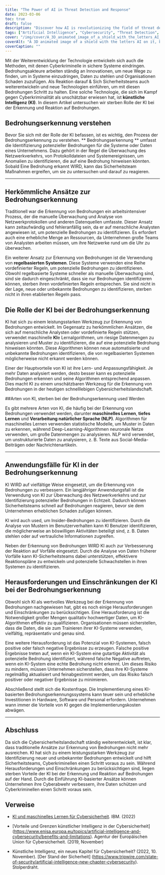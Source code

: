 ```yaml
---
title: "The Power of AI in Threat Detection and Response"
date: 2023-03-06
toc: true
draft: false
description: "Discover how AI is revolutionizing the field of threat detection and response, and the challenges and limitations it presents."
tags: ["Artificial Intelligence", "Cybersecurity", "Threat Detection", "Threat Response", "Machine Learning", "Deep Learning", "Natural Language Processing", "AI Algorithms", "Network Security", "Data Security", "Cyber Defense", "Incident Response", "Insider Threats", "Security Teams", "Real-Time Monitoring", "Rule-Based Systems", "Cybercrime", "Vulnerabilities", "Adaptive Security", "Cyber Resilience"]
cover: "/img/cover/A_3D_animated_image_of_a_shield_with_the_letters_AI_on_it.png"
coverAlt: "A 3D animated image of a shield with the letters AI on it, blocking incoming arrows symbolizing cyber threats."
coverCaption: ""
---
```


 Mit der Weiterentwicklung der Technologie entwickeln sich auch die Methoden, mit denen Cyberkriminelle in sichere Systeme eindringen. Bedrohungsakteure arbeiten ständig an Innovationen, um neue Wege zu finden, um in Systeme einzudringen, Daten zu stehlen und Organisationen Schaden zuzufügen. Als Reaktion darauf & Sich Sicherheitsteams auch weiterentwickeln und neue Technologien einführen, um mit diesen Bedrohungen Schritt zu halten. Eine solche Technologie, die sich im Kampf gegen Cyberkriminalität als unschätzbar erwiesen hat, ist **künstliche Intelligenz (KI)**. In diesem Artikel untersuchen wir sterben Rolle der KI bei der Erkennung und Reaktion auf Bedrohungen.  ## Bedrohungserkennung verstehen  Bevor Sie sich mit der Rolle der KI befassen, ist es wichtig, den Prozess der Bedrohungserkennung zu verstehen. ** Bedrohungserkennung ** umfasst die Identifizierung potenzieller Bedrohungen für die Systeme oder Daten eines Unternehmens. Dazu gehört in der Regel die Überwachung des Netzwerkverkehrs, von Protokolldateien und Systemereignissen, um Anomalien zu identifizieren, die auf eine Bedrohung hinweisen könnten. Sobald Eine Bedrohung erkannt WIRD, kann das Sicherheitsteam Maßnahmen ergreifen, um sie zu untersuchen und darauf zu reagieren.  ____  ## Herkömmliche Ansätze zur Bedrohungserkennung  Traditionell war die Erkennung von Bedrohungen ein arbeitsintensiver Prozess, der die manuelle Überwachung und Analyse von Netzwerkprotokollen und anderen Datenquellen umfasste. Dieser Ansatz kann zeitaufwändig und fehleranfällig sein, da er auf menschliche Analysten angewiesen ist, um potenzielle Bedrohungen zu identifizieren. Es erfordert auch eine erhebliche Menge an Ressourcen, da Unternehmen große Teams von Analysten arbeiten müssen, um ihre Netzwerke rund um die Uhr zu überwachen.  Ein weiterer Ansatz zur Erkennung von Bedrohungen ist die Verwendung von **regelbasierten Systemen**. Diese Systeme verwenden eine Reihe vordefinierter Regeln, um potenzielle Bedrohungen zu identifizieren. Obwohl regelbasierte Systeme schneller als manuelle Überwachung sind, sind sie dadurch eingeschränkt, dass sie nur Bedrohungen identifizieren können, sterben ihren vordefinierten Regeln entsprechen. Sie sind nicht in der Lage, neue oder unbekannte Bedrohungen zu identifizieren, sterben nicht in ihren etablierten Regeln pass.  ## Die Rolle der KI bei der Bedrohungserkennung  KI hat sich zu einem leistungsstarken Werkzeug zur Erkennung von Bedrohungen entwickelt. Im Gegensatz zu herkömmlichen Ansätzen, die sich auf menschliche Analysten oder vordefinierte Regeln stützen, verwendet maschinelle **KI**e Lernalgorithmen, um riesige Datenmengen zu analysieren und Muster zu identifizieren, die auf eine potenzielle Bedrohung hinweisen könnten. Diese Algorithmen können neue automatisierte und unbekannte Bedrohungen identifizieren, die von regelbasierten Systemen möglicherweise nicht erkannt werden können.  Einer der Hauptvorteile von KI ist ihre Lern- und Anpassungsfähigkeit. Je mehr Daten analysiert werden, desto besser kann es potenzielle Bedrohungen erkennen und seine Algorithmen entsprechend anpassen. Dies macht KI zu einem unschätzbaren Werkzeug für die Erkennung von Bedrohungen in der heutigen schnelllebigen Cybersicherheitslandschaft.  ##Arten von KI, sterben bei der Bedrohungserkennung used Werden  Es gibt mehrere Arten von KI, die häufig bei der Erkennung von Bedrohungen verwendet werden, darunter **maschinelles Lernen**, **tiefes Lernen** und **Verarbeitung natürlicher Sprache (NLP)**. Algorithmen für maschinelles Lernen verwenden statistische Modelle, um Muster in Daten zu erkennen, während Deep-Learning-Algorithmen neuronale Netze verwenden, um große Datenmengen zu analysieren. NLP wird verwendet, um unstrukturierte Daten zu analysieren, z. B. Texte aus Social-Media-Beiträgen oder Nachrichtenartikeln.  _____  ## Anwendungsfälle für KI in der Bedrohungserkennung  KI WIRD auf vielfältige Weise eingesetzt, um die Erkennung von Bedrohungen zu verbessern. Ein langjähriger Anwendungsfall ist die Verwendung von KI zur Überwachung des Netzwerkverkehrs und zur Identifizierung potenzieller Bedrohungen in Echtzeit. Dadurch können Sicherheitsteams schnell auf Bedrohungen reagieren, bevor sie dem Unternehmen erheblichen Schaden zufügen können.  KI wird auch used, um Insider-Bedrohungen zu identifizieren. Durch die Analyse von Mustern im Benutzerverhalten kann KI Benutzer identifizieren, die möglicherweise an böswilligen Aktivitäten beteiligt sind, z. B. Daten stehlen oder auf vertrauliche Informationen zugreifen.  Neben der Erkennung von Bedrohungen WIRD KI auch zur Verbesserung der Reaktion auf Vorfälle eingesetzt. Durch die Analyse von Daten früherer Vorfälle kann KI-Sicherheitsteams dabei unterstützen, effektivere Reaktionspläne zu entwickeln und potenzielle Schwachstellen in ihren Systemen zu identifizieren.  ## Herausforderungen und Einschränkungen der KI bei der Bedrohungserkennung  Obwohl sich KI als wertvolles Werkzeug bei der Erkennung von Bedrohungen nachgewiesen hat, gibt es noch einige Herausforderungen und Einschränkungen zu berücksichtigen. Eine Herausforderung ist die Notwendigkeit großer Mengen qualitativ hochwertiger Daten, um KI-Algorithmen effektiv zu qualifizieren. Organisationen müssen sicherstellen, dass die Daten, die sie zum Trainieren ihrer KI-Systeme verwenden, vielfältig, repräsentativ und genau sind.  Eine weitere Herausforderung ist das Potenzial von KI-Systemen, falsch positive oder falsch negative Ergebnisse zu erzeugen. Falsche positive Ergebnisse treten auf, wenn ein KI-System eine gutartige Aktivität als potenzielle Bedrohung identifiziert, während falsche Negative auftreten, wenn ein KI-System eine echte Bedrohung nicht erkennt. Um dieses Risiko zu mindern, müssen Unternehmen sicherstellen, dass ihre KI-Systeme regelmäßig aktualisiert und feinabgestimmt werden, um das Risiko falsch positiver oder negativer Ergebnisse zu minimieren.  Abschließend stellt sich die Kostenfrage. Die Implementierung eines KI-basierten Bedrohungserkennungssystems kann teuer sein und erhebliche Investitionen in Hardware, Software und Personal erfordern. Unternehmen wann immer die Vorteile von KI gegen die Implementierungskosten abwägen.  _____  ## Abschluss  Da sich die Cybersicherheitslandschaft ständig weiterentwickelt, ist klar, dass traditionelle Ansätze zur Erkennung von Bedrohungen nicht mehr ausreichen. KI hat sich zu einem leistungsstarken Werkzeug zur Identifizierung neuer und unbekannter Bedrohungen entwickelt und hilft Sicherheitsteams, Cyberkriminellen einen Schritt voraus zu sein. Während Herausforderungen und Einschränkungen zu berücksichtigen sind, liegen sterben Vorteile der KI bei der Erkennung und Reaktion auf Bedrohungen auf der Hand. Durch die Einführung KI-basierter Ansätze können Unternehmen ihre Cyberabwehr verbessern, ihre Daten schützen und Cyberkriminellen einen Schritt voraus sein.  ## Verweise - [KI und maschinelles Lernen für Cybersicherheit](https://www.ibm.com/security/artificial-intelligence). IBM. (2022)  - [Vorteile und Grenzen künstlicher Intelligenz in der Cybersicherheit] (https://www.enisa.europa.eu/topics/artificial-intelligence-and-cybersecurity/benefits-and-limitations). Agentur der Europäischen Union für Cybersicherheit. (2019, November)  - Künstliche Intelligenz, ein neues Kapitel für Cybersicherheit? (2022, 10. November). [Der Stand der Sicherheit] (https://www.tripwire.com/state-of-security/artificial-intelligence-new-chapter-cybersecurity). Stolperdraht. 